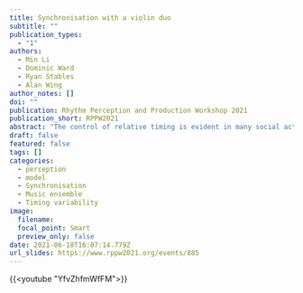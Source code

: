 ```yaml
---
title: Synchronisation with a violin duo
subtitle: ""
publication_types:
  - "1"
authors:
  - Min Li
  - Dominic Ward
  - Ryan Stables
  - Alan Wing
author_notes: []
doi: ""
publication: Rhythm Perception and Production Workshop 2021
publication_short: RPPW2021
abstract: "The control of relative timing is evident in many social activities including synchronisation in music performance. The Linear Phase Correction Model of musical ensemble (Wing et al., 2014) suggests each player in a string quartet corrects the timing of their next note in proportion to the asynchrony with fellow players on the previous note. To examine melodic and rhythmic influences on this correction in a live musical setting, 12 participants played a violin melody part in synchrony with a violin duet who played the same melody and an accompaniment pitched below the melody. In half of the trials, the duet’s melody was played live, and in the other half it was a recording, which was not made explicit to the participants. In both cases, the accompaniment was always a recording. The timing structure of the duet was either simple (both parts in 2/4 time), or complex (melody in 2/4 and accompaniment in 6/8 time). After each trial, participants rated the perceived influence of melody and accompaniment on the timing of their playing. Timing performance, measured using note acoustic onsets, revealed higher correction gains in the linear phase correction model with the melody than with the accompaniment, and the effect was more apparent in the complex timing condition. Complementing this finding, ratings of perceived influence indicated greater influence of the melody than the accompaniment, especially in the simple timing condition. There was no effect of whether the melody was live or recorded. These patterns of correction and perceived influence indicate players take correction cues from the score part that is more similar to their own in terms of melody and rhythmic structure."
draft: false
featured: false
tags: []
categories:
  - perception
  - model
  - Synchronisation
  - Music ensemble
  - Timing variability
image:
  filename:
  focal_point: Smart
  preview_only: false
date: 2021-06-18T16:07:14.779Z
url_slides: https://www.rppw2021.org/events/885
---
```


{{<youtube "YfvZhfmWfFM">}}
